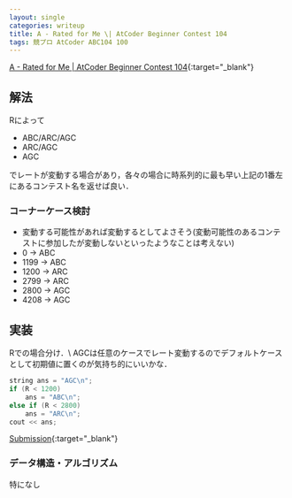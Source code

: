 ```yaml
---
layout: single
categories: writeup
title: A - Rated for Me \| AtCoder Beginner Contest 104
tags: 競プロ AtCoder ABC104 100
---
```


[A - Rated for Me \| AtCoder Beginner Contest 104](https://abc104.contest.atcoder.jp/tasks/abc104_a){:target="_blank"}

## 解法
Rによって
- ABC/ARC/AGC
- ARC/AGC
- AGC

でレートが変動する場合があり，各々の場合に時系列的に最も早い上記の1番左にあるコンテスト名を返せば良い．
### コーナーケース検討
- 変動する可能性があれば変動するとしてよさそう(変動可能性のあるコンテストに参加したが変動しないといったようなことは考えない)
- 0 -> ABC
- 1199 -> ABC
- 1200 -> ARC
- 2799 -> ARC
- 2800 -> AGC
- 4208 -> AGC

## 実装
Rでの場合分け．\\
AGCは任意のケースでレート変動するのでデフォルトケースとして初期値に置くのが気持ち的にいいかな．
```cpp
string ans = "AGC\n";
if (R < 1200)
    ans = "ABC\n";
else if (R < 2800)
    ans = "ARC\n";
cout << ans;
```
[Submission](https://abc104.contest.atcoder.jp/submissions/2977590){:target="_blank"}

### データ構造・アルゴリズム
特になし